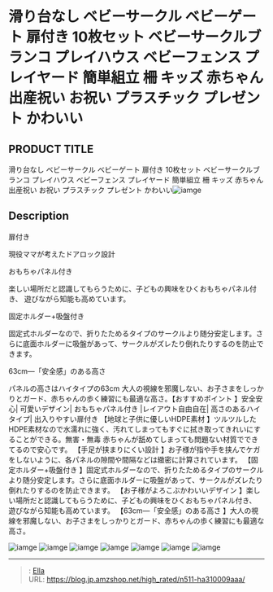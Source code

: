 # 滑り台なし ベビーサークル ベビーゲート 扉付き  10枚セット ベビーサークルブランコ  プレイハウス ベビーフェンス プレイヤード 簡単組立 柵 キッズ 赤ちゃん 出産祝い お祝い プラスチック プレゼント かわいい


## PRODUCT TITLE 

滑り台なし ベビーサークル ベビーゲート 扉付き  10枚セット ベビーサークルブランコ  プレイハウス ベビーフェンス プレイヤード 簡単組立 柵 キッズ 赤ちゃん 出産祝い お祝い プラスチック プレゼント かわいい![iamge](https://b2bfiles1.gigab2b.cn/image/wkseller/303/20230822_6c5f4ac842d944f01dab1146c95e4240.jpg)

## Description

扉付き

現役ママが考えたドアロック設計






















おもちゃパネル付き

楽しい場所だと認識してもらうために、子どもの興味をひくおもちゃパネル付き、 遊びながら知能も高めています。








固定ホルダー&#43;吸盤付き

固定式ホルダーなので、折りたためるタイプのサークルより随分安定します。さらに底面ホルダーに吸盤があって、サークルがズレたり倒れたりするのを防止できます。






















63cm—「安全感」のある高さ

パネルの高さはハイタイプの63cm  大人の視線を邪魔しない、お子さまをしっかりとガード、赤ちゃんの歩く練習にも最適な高さ。【おすすめポイント 】安全安心| 可愛いデザイン| おもちゃパネル付き |レイアウト自由自在| 高さのあるハイタイプ| 出入りやすい扉付き
【地球と子供に優しいHDPE素材 】ツルツルしたHDPE素材なので水濡れに強く、汚れてしまってもすぐに拭き取ってきれいにすることができる。無害・無毒 赤ちゃんが舐めてしまっても問題ない材質でできてるので安心です。
【手足が挟まりにくい設計 】お子様が指や手を挟んでケガをしないように、各パネルの隙間や間隔などは緻密に計算されています。
【固定ホルダー&#43;吸盤付き 】固定式ホルダーなので、折りたためるタイプのサークルより随分安定します。さらに底面ホルダーに吸盤があって、サークルがズレたり倒れたりするのを防止できます。
【お子様がよろこぶかわいいデザイン 】楽しい場所だと認識してもらうために、子どもの興味をひくおもちゃパネル付き、 遊びながら知能も高めています。
【63cm—「安全感」のある高さ 】大人の視線を邪魔しない、お子さまをしっかりとガード、赤ちゃんの歩く練習にも最適な高さ。




![iamge](https://b2bfiles1.gigab2b.cn/image/wkseller/303/20230822_a338a74180013cdc3db11a2fddcfc078.jpg)
![iamge](https://b2bfiles1.gigab2b.cn/image/wkseller/303/20230822_0fd8a23c646e4e40c583f591a1b580fb.jpg)
![iamge](https://b2bfiles1.gigab2b.cn/image/wkseller/303/20230822_af7beef612823c35e1b04e66152b6fb6.jpg)
![iamge](https://b2bfiles1.gigab2b.cn/image/wkseller/303/20230822_9dd02d865001e57d44688d20fc42092f.jpg)
![iamge](https://b2bfiles1.gigab2b.cn/image/wkseller/303/20230822_879449c0337aeb24d237e369f4b29b52.jpg)
![iamge](https://b2bfiles1.gigab2b.cn/image/wkseller/303/20230822_ef693e3dfb78dd57790041bcd9f94b3e.jpg)
![iamge](https://b2bfiles1.gigab2b.cn/image/wkseller/303/20230822_fab166cc83c975e844f5e312bedc464e.jpg)


---

> : [Ella](https://blog.jp.amzshop.net/)  
> URL: https://blog.jp.amzshop.net/high_rated/n511-ha310009aaa/  


